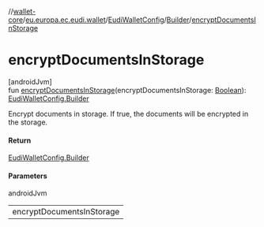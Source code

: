 //[wallet-core](../../../../index.md)/[eu.europa.ec.eudi.wallet](../../index.md)/[EudiWalletConfig](../index.md)/[Builder](index.md)/[encryptDocumentsInStorage](encrypt-documents-in-storage.md)

# encryptDocumentsInStorage

[androidJvm]\
fun [encryptDocumentsInStorage](encrypt-documents-in-storage.md)(encryptDocumentsInStorage: [Boolean](https://kotlinlang.org/api/latest/jvm/stdlib/kotlin/-boolean/index.html)): [EudiWalletConfig.Builder](index.md)

Encrypt documents in storage. If true, the documents will be encrypted in the storage.

#### Return

[EudiWalletConfig.Builder](index.md)

#### Parameters

androidJvm

| |
|---|
| encryptDocumentsInStorage |
